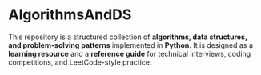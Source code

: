 # AlgorithmsAndDS
This repository is a structured collection of **algorithms, data structures, and problem-solving patterns** implemented in **Python**.   It is designed as a **learning resource** and a **reference guide** for technical interviews, coding competitions, and LeetCode-style practice.
